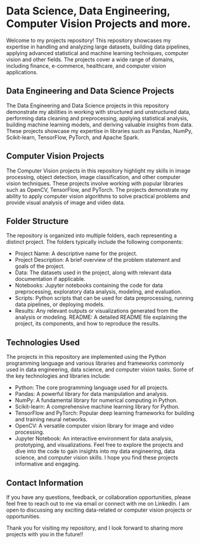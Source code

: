 # Data Science, Data Engineering, Computer Vision Projects and more.
Welcome to my projects repository! This repository showcases my expertise in handling and analyzing large datasets, building data pipelines, applying advanced statistical and machine learning techniques, computer vision and other fields. The projects cover a wide range of domains, including finance, e-commerce, healthcare, and computer vision applications.

## Data Engineering and Data Science Projects
The Data Engineering and Data Science projects in this repository demonstrate my abilities in working with structured and unstructured data, performing data cleaning and preprocessing, applying statistical analysis, building machine learning models, and deriving valuable insights from data. These projects showcase my expertise in libraries such as Pandas, NumPy, Scikit-learn, TensorFlow, PyTorch, and Apache Spark.

## Computer Vision Projects
The Computer Vision projects in this repository highlight my skills in image processing, object detection, image classification, and other computer vision techniques. These projects involve working with popular libraries such as OpenCV, TensorFlow, and PyTorch. The projects demonstrate my ability to apply computer vision algorithms to solve practical problems and provide visual analysis of image and video data.

## Folder Structure
The repository is organized into multiple folders, each representing a distinct project. The folders typically include the following components:

- Project Name: A descriptive name for the project.
- Project Description: A brief overview of the problem statement and goals of the project.
- Data: The datasets used in the project, along with relevant data documentation if applicable.
- Notebooks: Jupyter notebooks containing the code for data preprocessing, exploratory data analysis, modeling, and evaluation.
- Scripts: Python scripts that can be used for data preprocessing, running data pipelines, or deploying models.
- Results: Any relevant outputs or visualizations generated from the analysis or modeling.
README: A detailed README file explaining the project, its components, and how to reproduce the results.

## Technologies Used
The projects in this repository are implemented using the Python programming language and various libraries and frameworks commonly used in data engineering, data science, and computer vision tasks. Some of the key technologies and libraries include:

- Python: The core programming language used for all projects.
- Pandas: A powerful library for data manipulation and analysis.
- NumPy: A fundamental library for numerical computing in Python.
- Scikit-learn: A comprehensive machine learning library for Python.
- TensorFlow and PyTorch: Popular deep learning frameworks for building and training neural networks.
- OpenCV: A versatile computer vision library for image and video processing.
- Jupyter Notebook: An interactive environment for data analysis, prototyping, and visualizations.
Feel free to explore the projects and dive into the code to gain insights into my data engineering, data science, and computer vision skills. I hope you find these projects informative and engaging.

## Contact Information
If you have any questions, feedback, or collaboration opportunities, please feel free to reach out to me via email or connect with me on LinkedIn. I am open to discussing any exciting data-related or computer vision projects or opportunities.

Thank you for visiting my repository, and I look forward to sharing more projects with you in the future!!



